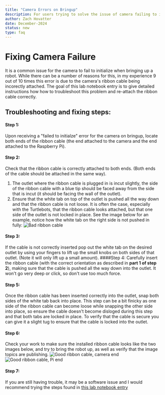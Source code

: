 ```yaml
---
title: "Camera Errors on Bringup"
description: For users trying to solve the issue of camera failing to initialize.
author: Zach Hovatter
date: December-2024
status: new
type: faq
---
```


# Fixing Camera Failure


It is a common issue for the camera to fail to initialize when bringing up a robot. While there can be a number of reasons for this, in my experience 9 out of 10 times this error is due to the camera's ribbon cable being incorectly attached.
The goal of this lab notebook entry is to give detailed instructions how how to troubleshoot this problem and re-attach the ribbon cable correctly.

## Troubleshooting and fixing steps:
#### Step 1: 
Upon receiving a "failed to initialze" error for the camera on bringup, locate both ends of the ribbon cable (the end attached to the camera and the end attached to the Raspberry Pi).
#### Step 2: 
Check that the ribbon cable is correctly attached to both ends. (Both ends of the cable should be attached in the same way).
1. The outlet where the ribbon cable is plugged in is incut slightly, the side of the ribbon cable with a blue tip should be faced away from the side that is incut (it should be facing the wall of the outlet).
2. Ensure that the white tab on top of the outlet is pushed all the way down and that the ribbon cable is not loose. It is often the case, especially with the Turtlebots, that the ribbon cable looks attached, but that one side of the outlet is not locked in place. See the image below for an example, notice how the white tab on the right side is not pushed in fully:
    ![Bad ribbon cable](../../images/Incorrect_ribbon_cable.png)
#### Step 3:
If the cable is not correctly inserted pop out the white tab on the desired outlet by using your fingers to lift up the small knobs on both sides of that outlet. (Note it will only lift up a small amount).
####Step 4:
Carefully insert the ribbon cable (with the correct orientation as described in **part 1 of step 2**), making sure that the cable is pushed all the way down into the outlet. It won't go very deep or click, so don't use too much force.
#### Step 5:
Once the ribbon cable has been inserted correctly into the outlet, snap both sides of the white tab back into place. This step can be a bit finicky as one side of the ribbon cable can become loose while snapping the other side into place, so ensure the cable doesn't become disloged during this step and that both tabs are locked in place. To verify that the cable is secure you can give it a slight tug to ensure that the cable is locked into the outlet.
#### Step 6: 
Check your work to make sure the installed ribbon cable looks like the two images below, and try to bring the robot up, as well as verify that the image topics are publishing.
![Good ribbon cable, camera end](../../images/camera_ribbon_cable.png)
![Good ribbon cable, Pi end](../../images/Pi_ribbon_cable_correct.png)
#### Step 7:
If you are still having trouble, it may be a software issue and I would recommend trying the steps found in [this lab notebook entry](https://campusrover.github.io/labnotebook2/faq/camera/fixing-camera-problems/)